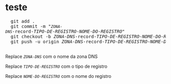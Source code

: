 # teste


  <pre class="devsite-click-to-copy">
  git add .
  git commit -m "<code><var>ZONA-DNS</var></code>-record-<var>TIPO-DE-REGISTRO</var>-<var>NOME-DO-REGISTRO</var>"
  git checkout -b <var>ZONA-DNS</var>-record-<var>TIPO-DE-REGISTRO</var>-<var>NOME-DO-REGISTRO</var>
  git push -u origin <var>ZONA-DNS</var>-record-<var>TIPO-DE-REGISTRO</var>-<var>NOME-DO-REGISTRO</var>
  </pre>
  <p>Replace <code><var>ZONA-DNS</var></code> com o nome da zona DNS</p>
  <p>Replace <code><var>TIPO-DE-REGISTRO</var></code> com o tipo de registro</p>
  <p>Replace <code><var>NOME-DO-REGISTRO</var></code> com o nome do registro</p>
